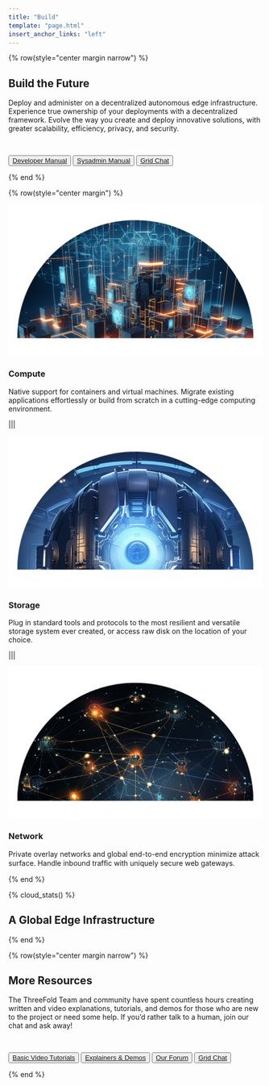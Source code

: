 ```yaml
---
title: "Build"
template: "page.html"
insert_anchor_links: "left"
---
```


<!-- section 1  -->

{% row(style="center margin narrow") %}

## **Build** the Future

Deploy and administer on a decentralized autonomous edge infrastructure. Experience true ownership of your deployments with a decentralized framework. Evolve the way you create and deploy innovative solutions, with greater scalability, efficiency, privacy, and security.

<br>

<button>[Developer Manual](https://manual.grid.tf/developers/developers.html)</button>
<button>[Sysadmin Manual](https://manual.grid.tf/system_administrators/system_administrators.html)</button>
<button>[Grid Chat](https://t.me/threefoldtesting)</button>

{% end %}

<!-- section 4 -->

{% row(style="center margin") %}

![compute](compute_.png#medium)

### **Compute**

Native support for containers and virtual machines. Migrate existing applications effortlessly or build from scratch in a cutting-edge computing environment.

|||

![storage](storage_.png#medium)

### **Storage**

Plug in standard tools and protocols to the most resilient and versatile storage system ever created, or access raw disk on the location of your choice.

|||

![network](network_.png#medium)

### **Network**

Private overlay networks and global end-to-end encryption minimize attack surface. Handle inbound trafﬁc with uniquely secure web gateways.

{% end %}

<!-- section 5 -->

{% cloud_stats() %}

## A Global **Edge Infrastructure**

{% end %}

<!-- section 6 -->

{% row(style="center margin narrow") %}

## More **Resources**

The ThreeFold Team and community have spent countless hours creating written and video explanations, tutorials, and demos for those who are new to the project or need some help. If you’d rather talk to a human, join our chat and ask away!

<br>

<button>[Basic Video Tutorials](https://www.youtube.com/playlist?list=PLTGQlepPqwUV0IA8BjDFetyjPD4XqVb6K)</button>
<button>[Explainers & Demos](https://www.youtube.com/playlist?list=PLTGQlepPqwUUhbtKZW2okEszK3AkDgC4Y)</button>
<button>[Our Forum](https://forum.threefold.io/)</button>
<button>[Grid Chat](https://t.me/threefoldtesting)</button>

{% end %}